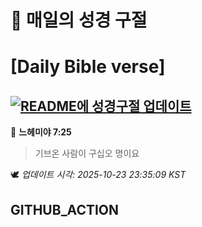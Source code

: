 # 🙏 매일의 성경 구절
# [Daily Bible verse]
## [![README에 성경구절 업데이트](https://github.com/DONGSUKA/first_test/actions/workflows/update-readme-bible.yml/badge.svg)](https://github.com/DONGSUKA/first_test/actions/workflows/update-readme-bible.yml)
<!-- START_BIBLE_VERSE -->
📖 **느헤미야 7:25**
> 기브온 사람이 구십오 명이요

🕊️ _업데이트 시각: 2025-10-23 23:35:09 KST_
  <!-- END_BIBLE_VERSE -->
## GITHUB_ACTION

